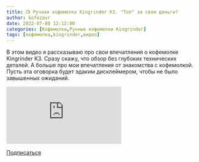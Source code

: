 ```yaml
---
title: 📺 Ручная кофемолка Kingrinder K3. "Топ" за свои деньги?
author: kofezavr
date: 2022-07-08 12:12:00
categories: [Кофемолки,Ручные кофемолки Kingrinder]
tags: [кофемолка,kingrinder,видео]
---
```


В этом видео я рассказываю про свои впечатления о кофемолке Kingrinder K3. Сразу скажу, что обзор без глубоких технических деталей. А больше про мои впечатления от знакомства с кофемолкой. Пусть эта оговорка будет эдаким дисклеймером, чтобы не было завышенных ожиданий.

<p><div class="youtube-wrapper"><iframe src="https://www.youtube.com/embed/2mJBoMQ0dwU?controls=0" title="YouTube video player" frameborder="0" allow="accelerometer; autoplay; clipboard-write; encrypted-media; gyroscope; picture-in-picture" allowfullscreen></iframe></div></p>

<a class="play" href="https://www.youtube.com/c/Coffeesaurus?sub_confirmation=1"><i class="fab fa-youtube"></i> Подписаться</a>